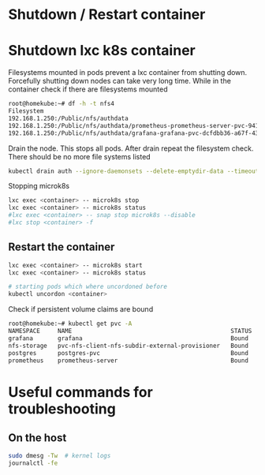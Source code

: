 
# Shutdown / Restart container

# Shutdown lxc k8s container  

Filesystems mounted in pods prevent a lxc container from shutting down. Forcefully shutting down nodes can take very long time. 
While in the container check if there are filesystems mounted
```bash
root@homekube:~# df -h -t nfs4
Filesystem                                                                                                Size  Used Avail Use% Mounted on
192.168.1.250:/Public/nfs/authdata                                                                        1.6T   44G  1.5T   3% /var/snap/microk8s/common/var/lib/kubelet/pods/b42462a2-a12e-4f88-af0c-e4c35c3886ba/volumes/kubernetes.io~nfs/postgres-pv
192.168.1.250:/Public/nfs/authdata/prometheus-prometheus-server-pvc-9417b67d-6627-4a65-b77f-c67f0dc171ca  1.6T   44G  1.5T   3% /var/snap/microk8s/common/var/lib/kubelet/pods/045e0be0-d823-4828-8926-1849095b3e65/volumes/kubernetes.io~nfs/pvc-9417b67d-6627-4a65-b77f-c67f0dc171ca
192.168.1.250:/Public/nfs/authdata/grafana-grafana-pvc-dcfdbb36-a67f-438b-bf2f-7085c87500e6               1.6T   44G  1.5T   3% /var/snap/microk8s/common/var/lib/kubelet/pods/44dde1bd-49e8-4850-b3c2-9e605a5b9a8d/volumes/kubernetes.io~nfs/pvc-dcfdbb36-a67f-438b-bf2f-7085c87500e6
```

Drain the node. This stops all pods. After drain repeat the filesystem check.
There should be no more file systems listed
```bash
kubectl drain auth --ignore-daemonsets --delete-emptydir-data --timeout 60s
```

Stopping microk8s
```bash
lxc exec <container> -- microk8s stop
lxc exec <container> -- microk8s status
#lxc exec <container> -- snap stop microk8s --disable
#lxc stop <container> -f
```

## Restart the container
```bash
lxc exec <container> -- microk8s start
lxc exec <container> -- microk8s status
```

```bash
# starting pods which where uncordoned before
kubectl uncordon <container>
```

Check if persistent volume claims are bound
```bash
root@homekube:~# kubectl get pvc -A
NAMESPACE     NAME                                             STATUS   VOLUME                                          CAPACITY   ACCESS MODES   STORAGECLASS          VOLUMEATTRIBUTESCLASS   AGE
grafana       grafana                                          Bound    pvc-dcfdbb36-a67f-438b-bf2f-7085c87500e6        10Gi       RWO            managed-nfs-storage   <unset>                 29m
nfs-storage   pvc-nfs-client-nfs-subdir-external-provisioner   Bound    pv-nfs-client-nfs-subdir-external-provisioner   10Mi       RWO                                  <unset>                 19m
postgres      postgres-pvc                                     Bound    postgres-pv                                     1Gi        RWX            managed-nfs-storage   <unset>                 22h
prometheus    prometheus-server                                Bound    pvc-9417b67d-6627-4a65-b77f-c67f0dc171ca        8Gi        RWO            managed-nfs-storage   <unset>                 30m
```

# Useful commands for troubleshooting

## On the host

```bash
sudo dmesg -Tw  # kernel logs
journalctl -fe
```
